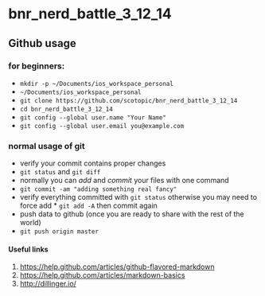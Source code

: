 bnr_nerd_battle_3_12_14
=======================

## Github usage

### for beginners:
 * ```mkdir -p ~/Documents/ios_workspace_personal```
 * ```~/Documents/ios_workspace_personal```
 * ```git clone https://github.com/scotopic/bnr_nerd_battle_3_12_14```
 * ```cd bnr_nerd_battle_3_12_14```
 * ```git config --global user.name "Your Name"```
 * ```git config --global user.email you@example.com```

### normal usage of git
 * verify your commit contains proper changes
  * ```git status``` and ```git diff```
 * normally you can *add* and *commit* your files with one command
  * ```git commit -am "adding something real fancy"```
   * verify everything committed with ```git status``` otherwise you may need to force add
    * ```git add -A``` then commit again
 * push data to github (once you are ready to share with the rest of the world)
  * ```git push origin master```

#### Useful links
 1. https://help.github.com/articles/github-flavored-markdown
 2. https://help.github.com/articles/markdown-basics
 3. http://dillinger.io/